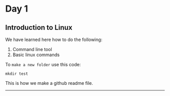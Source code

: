 # Day 1

## Introduction to Linux

We have learned here how to do the following:

1. Command line tool
2. Basic linux commands

To `make a new folder` use this code:

```
mkdir test
```

This is how we make a github readme file.

----
